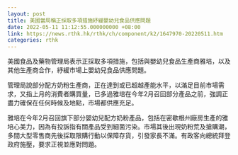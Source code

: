 ```yaml
---
layout: post
title: 美國當局稱正採取多項措施紓緩嬰幼兒食品供應問題
date: 2022-05-11 11:12:55.000000000 +08:00
link: https://news.rthk.hk/rthk/ch/component/k2/1647970-20220511.htm
categories: rthk
---
```


美國食品及藥物管理局表示正採取多項措施，包括與嬰幼兒食品生產商雅培，以及其他生產商合作，紓緩市場上嬰幼兒食品供應問題。

管理局說部分配方奶粉生產商，正在達到或已超越產能水平，以滿足目前市場需求，又指上月的消費者購買量，已多過雅培在今年2月召回部分產品之前，強調正盡力確保在任何時候及地點，市場都供應充足。

雅培在今年2月召回旗下部分嬰幼兒配方奶粉產品，包括在密歇根州廠房生產的雅培心美力，因為有投訴指有關產品受到細菌污染。市場其後出現奶粉荒及搶購潮，多間大型零售商先後採取限購行動以保障存貨，引發家長不滿。有政客向總統拜登政府施壓，要求正視並應對問題。
